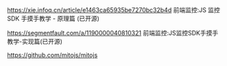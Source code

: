 https://xie.infoq.cn/article/e1463ca65935be7270bc32b4d
前端监控:JS 监控 SDK 手摸手教学 - 原理篇 (已开源)

https://segmentfault.com/a/1190000040810321
前端监控:JS监控SDK手摸手教学-实现篇(已开源)

https://github.com/mitojs/mitojs